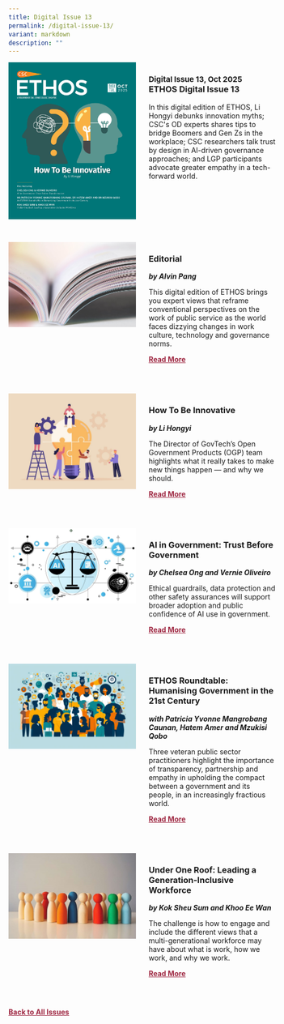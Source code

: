 ```yaml
---
title: Digital Issue 13
permalink: /digital-issue-13/
variant: markdown
description: ""
---
```

<style>
table
{ 
border-collapse: separate; 
border-spacing: 30px 10px;
}	
	
.back a
{
	color: #9f2943;
	font-weight: bold;
	}
	


.text
{
	width: 50%;
}	
	
.img1 img
{
margin-top:25px;	
}	
	
.img img
{
margin-top:15px;	
}		
	
	
.cat
{
font-size: 15px;	
}
	
td
{
	border-style : hidden!important;
}
	

#editorial,#section-1,#section-2,#section-3,#section-4
{
	border-bottom: 0.5px solid black;
}
	

.button1 a
{
	color: #9f2943;
	font-weight:bold;
}
	

.grid-container {
	display: grid;
	grid-template-columns: 50% 50%;
	grid-column-gap: 5%;
	margin-bottom: 5%;
	}	
	
@media only screen and (max-width: 600px) {
	.grid-container {
		display: block;
	}
}	
</style>
<div class="grid-container">
        <div><img src="/images/Ethos_Images/Ethos_Digital_Issue_13/EthosDigital_Issue13_cover.jpg"></div>
	<div><h3><span class="cat">Digital Issue 13, Oct 2025</span>
            <br>ETHOS Digital Issue 13</h3>	
            <p>In this digital edition of ETHOS, Li Hongyi debunks innovation myths; CSC's OD experts shares tips to bridge Boomers and Gen Zs in the workplace; CSC researchers talk trust by design in AI-driven governance approaches; and LGP participants advocate greater empathy in a tech-forward world.</p>
	          
            
   <div class="button1"><a href=""></a></div></div>
    </div>
 <br> 
    
<div class="grid-container">
        <div><img src="/images/Landing_Banner_Images/tile_editorial.jpg"></div>
        <div><h3>Editorial </h3>
            <b><i>by Alvin Pang</i></b>

                
  <p>	This digital edition of ETHOS brings you expert views that reframe conventional perspectives on the work of public service as the world faces dizzying changes in work culture, technology and governance norms.</p>	
            
<div class="button1"><a href="/digital-issue-13/editorial/">Read More</a></div> <br></div>
    </div>

 <br>   
<div class="grid-container">
        <div><img src="/images/Ethos_Images/Ethos_Digital_Issue_13/D13_Innovative_Teaser.jpg"></div>
        <div><h3>How To Be Innovative</h3>
            <b><i>by Li Hongyi</i></b>
            
<p>The Director of GovTech’s Open Government Products (OGP) team highlights what it really takes to make new things happen — and why we should.</p>	
            
<div class="button1"><a href="/how-to-be-innovative/">Read More</a></div><br></div>
    </div>
		
 <br>   
<div class="grid-container">
        <div><img src="/images/Ethos_Images/Ethos_Digital_Issue_13/D13_AI_Teaser.jpg"></div>
        <div><h3>AI in Government: Trust Before Government</h3>
            <b><i>by Chelsea Ong and Vernie Oliveiro</i></b>
            
<p>Ethical guardrails, data protection and other safety assurances will support broader adoption and public confidence of AI use in government.</p>	
            
<div class="button1"><a href="/ai-in-government-trust-before-transformation/">Read More</a></div><br></div>
    </div>

<br>
<div class="grid-container">
      <div><img src="/images/Ethos_Images/Ethos_Digital_Issue_13/D13_LGP_Teaser.jpg"></div>
        <div><h3>ETHOS Roundtable: Humanising Government in the 21st Century</h3>
            <b><i>with Patricia Yvonne Mangrobang Caunan, Hatem Amer and Mzukisi Qobo</i></b>
<p>Three veteran public sector practitioners highlight the importance of transparency, partnership and empathy in upholding the compact between a government and its people, in an increasingly fractious world.</p>	
            
<div class="button1"><a href="/ethos-roundtable-humanising-government-in-the-21st-century/">Read More</a></div><br></div>
    </div>
    
<br>    
<div class="grid-container">
        <div><img src="/images/Ethos_Images/Ethos_Digital_Issue_13/D13_3Gen_Workforce_teaser.jpg"></div>
        <div><h3>Under One Roof: Leading a Generation-Inclusive Workforce</h3>
            <b><i>by Kok Sheu Sum and Khoo Ee Wan</i></b>
            
<p>The challenge is how to engage and include the different views that a multi-generational workforce may have about what is work, how we work, and why we work.</p>	
            
<div class="button1"><a href="/under-one-roof-leading-a-generation-inclusive-workforce/">Read More</a></div><br></div>
    </div>
    
<br>    


<div class="back">
<a href="/all-issues/">Back to All Issues</a>
</div>